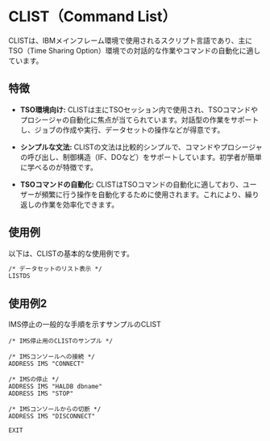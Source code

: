 # CLIST（Command List）

CLISTは、IBMメインフレーム環境で使用されるスクリプト言語であり、主にTSO（Time Sharing Option）環境での対話的な作業やコマンドの自動化に適しています。

## 特徴

- **TSO環境向け:** CLISTは主にTSOセッション内で使用され、TSOコマンドやプロシージャの自動化に焦点が当てられています。対話型の作業をサポートし、ジョブの作成や実行、データセットの操作などが得意です。

- **シンプルな文法:** CLISTの文法は比較的シンプルで、コマンドやプロシージャの呼び出し、制御構造（IF、DOなど）をサポートしています。初学者が簡単に学べるのが特徴です。

- **TSOコマンドの自動化:** CLISTはTSOコマンドの自動化に適しており、ユーザーが頻繁に行う操作を自動化するために使用されます。これにより、繰り返しの作業を効率化できます。

## 使用例

以下は、CLISTの基本的な使用例です。

```cl
/* データセットのリスト表示 */
LISTDS
```

## 使用例2

IMS停止の一般的な手順を示すサンプルのCLIST

```rexx
/* IMS停止用のCLISTのサンプル */

/* IMSコンソールへの接続 */
ADDRESS IMS "CONNECT"

/* IMSの停止 */
ADDRESS IMS "HALDB dbname"
ADDRESS IMS "STOP"

/* IMSコンソールからの切断 */
ADDRESS IMS "DISCONNECT"

EXIT

```